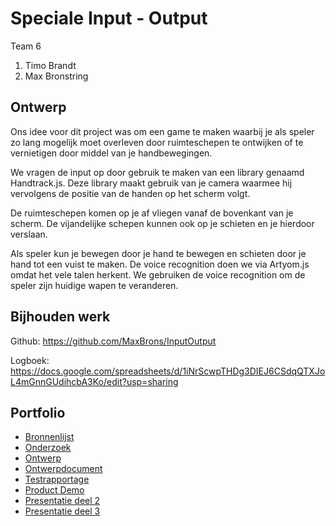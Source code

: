 # Speciale Input - Output

Team 6
1. Timo Brandt
2. Max Bronstring

## Ontwerp

Ons idee voor dit project was om een game te maken waarbij je als speler zo lang mogelijk moet overleven door ruimteschepen te ontwijken of te vernietigen door middel van je handbewegingen.

We vragen de input op door gebruik te maken van een library genaamd Handtrack.js. Deze library maakt gebruik van je camera waarmee hij vervolgens de positie van de handen op het scherm volgt.

De ruimteschepen komen op je af vliegen vanaf de bovenkant van je scherm. De vijandelijke schepen kunnen ook op je schieten en je hierdoor verslaan.

Als speler kun je bewegen door je hand te bewegen en schieten door je hand tot een vuist te maken.
De voice recognition doen we via Artyom.js omdat het vele talen herkent. We gebruiken de voice recognition om de speler zijn huidige wapen te veranderen.


## Bijhouden werk

Github: https://github.com/MaxBrons/InputOutput

Logboek: https://docs.google.com/spreadsheets/d/1iNrScwpTHDg3DIEJ6CSdqQTXJoL4mGnnGUdihcbA3Ko/edit?usp=sharing

## Portfolio
* [Bronnenlijst](https://docs.google.com/document/d/1GZ7oKfzOWSaNN7A8asuPy6qQH4b6fFw6XmQIVKAMuSo/edit?usp=sharing)
* [Onderzoek](https://docs.google.com/document/d/19yBWZIMc8XBxydZddB1ViMES4fg7S1TSNdRi3b-A8KA/edit?usp=sharing)
* [Ontwerp](https://docs.google.com/document/d/1QUn9-M23XNu-jEzZNU9roYoqEcPekNfWoM3vOqWd0gE/edit?usp=sharing)
* [Ontwerpdocument]()
* [Testrapportage](https://docs.google.com/document/d/1cGfImtkNtVndF1Yvuz-BabvDZiKxepTjH0EUcTnLNVY/edit?usp=sharing)
* [Product Demo](https://youtu.be/ByJ-a42W7Gw)
* [Presentatie deel 2](https://docs.google.com/presentation/d/1VzMv8eQELXjIYigdCf5jAPrWt2TQaIHFJfumCPdw3Qo/edit?usp=sharing)
* [Presentatie deel 3](https://docs.google.com/presentation/d/16KZu9XYNDIiDBxifQG6a_C628Lct1CnYmfsFCuugVNM/edit?usp=sharing)

